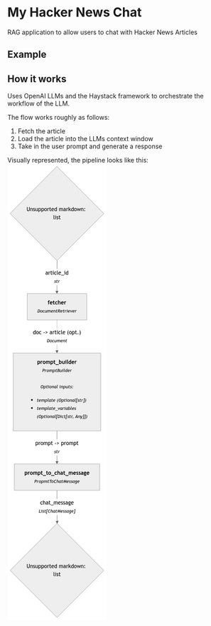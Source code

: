# My Hacker News Chat

RAG application to allow users to chat with Hacker News Articles

## Example


## How it works
Uses OpenAI LLMs and the Haystack framework to orchestrate the workflow of the LLM.

The flow works roughly as follows:
1. Fetch the article
2. Load the article into the LLMs context window
3. Take in the user prompt and generate a response

Visually represented, the pipeline looks like this:
![HackerNewsChatWorkflow.png](myhackernews/app/hackerNewsChat.png)
